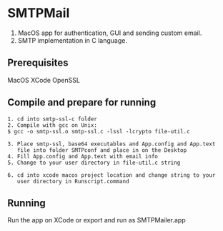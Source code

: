 # SMTPMail

1. MacOS app for authentication, GUI and sending custom email.
2. SMTP implementation in C language.

## Prerequisites
MacOS
XCode
OpenSSL

## Compile and prepare for running
```
1. cd into smtp-ssl-c folder
2. Compile with gcc on Unix:
$ gcc -o smtp-ssl.o smtp-ssl.c -lssl -lcrypto file-util.c

3. Place smtp-ssl, base64 executables and App.config and App.text
   file into folder SMTPconf and place in on the Desktop
4. Fill App.config and App.text with email info
5. Change to your user directory in file-util.c string

6. cd into xcode macos project location and change string to your 
   user directory in Runscript.command  
```

## Running
Run the app on XCode or export and run as SMTPMailer.app
